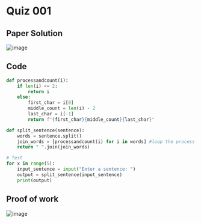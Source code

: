 # Quiz 001

## Paper Solution
![image](https://github.com/user-attachments/assets/111d36fd-ce4b-453c-b8d9-5b227c3022e3)

## Code
```.py
def processandcount(i):
    if len(i) <= 2:
        return i
    else:
        first_char = i[0]
        middle_count = len(i) - 2
        last_char = i[-1]
        return f"{first_char}{middle_count}{last_char}"

def split_sentence(sentence):
    words = sentence.split()
    join_words = [processandcount(i) for i in words] #loop the process through each of the splitted word in a sentence
    return " ".join(join_words)

# Test
for x in range(5):
    input_sentence = input("Enter a sentence: ")
    output = split_sentence(input_sentence)
    print(output)

```
## Proof of work
![image](https://github.com/user-attachments/assets/cfb0b210-b1a8-4fde-bf79-e50525151968)

